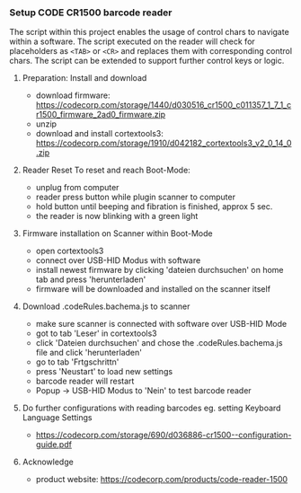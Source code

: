 ### Setup CODE CR1500 barcode reader
The script within this project enables the usage of control chars to navigate within a software. The script executed on the reader will check for placeholders as `<TAB>` or `<CR>` and replaces them with corresponding control chars.
The script can be extended to support further control keys or logic.

1. Preparation: Install and download
    - download firmware: https://codecorp.com/storage/1440/d030516_cr1500_c011357_1_7_1_cr1500_firmware_2ad0_firmware.zip
    - unzip
    - download and install cortextools3: https://codecorp.com/storage/1910/d042182_cortextools3_v2_0_14_0.zip

2. Reader Reset
	To reset and reach Boot-Mode: 
    - unplug from computer
    - reader press button while plugin scanner to computer
    - hold button until beeping and fibration is finished, approx 5 sec.
    - the reader is now blinking with a green light

3. Firmware installation on Scanner within Boot-Mode
    - open cortextools3
    - connect over USB-HID Modus with software
    - install newest firmware by clicking 'dateien durchsuchen' on home tab and press 'herunterladen'
    - firmware will be downloaded and installed on the scanner itself

4. Download .codeRules.bachema.js to scanner
    - make sure scanner is connected with software over USB-HID Mode
	- got to tab 'Leser' in cortextools3
	- click 'Dateien durchsuchen' and chose the .codeRules.bachema.js file and click 'herunterladen'
	- go to tab 'Frtgschrittn'
	- press 'Neustart' to load new settings
	- barcode reader will restart
	- Popup -> USB-HID Modus to 'Nein' to test barcode reader

5. Do further configurations with reading barcodes eg. setting Keyboard Language Settings
    - https://codecorp.com/storage/690/d036886-cr1500--configuration-guide.pdf
	
6. Acknowledge
    - product website: https://codecorp.com/products/code-reader-1500